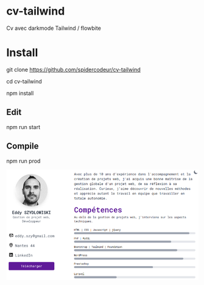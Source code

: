 # cv-tailwind

Cv avec darkmode
Tailwind / flowbite

<h1>Install</h1>


git clone https://github.com/spidercodeur/cv-tailwind

cd cv-tailwind

npm install


<h2>Edit</h2>
npm run start

<h2>Compile</h2>
npm run prod

![alt text](https://raw.githubusercontent.com/spidercodeur/cv-tailwind/main/src/img/cv-developpeur-tailwind.png)